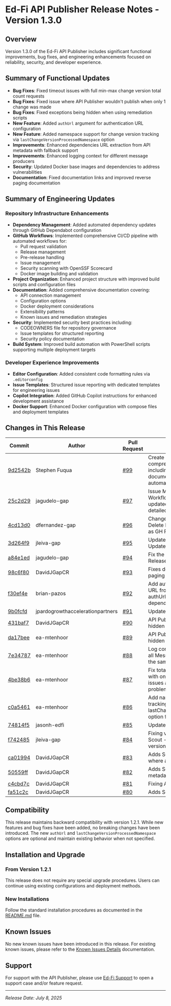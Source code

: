 # Ed-Fi API Publisher Release Notes - Version 1.3.0

## Overview

Version 1.3.0 of the Ed-Fi API Publisher includes significant functional improvements, bug fixes, and engineering enhancements focused on reliability, security, and developer experience.

## Summary of Functional Updates

- **Bug Fixes**: Fixed timeout issues with full min-max change version total count requests
- **Bug Fixes**: Fixed issue where API Publisher wouldn't publish when only 1 change was made 
- **Bug Fixes**: Fixed exceptions being hidden when using remediation scripts
- **New Feature**: Added `authUrl` argument for authentication URL configuration
- **New Feature**: Added namespace support for change version tracking via `lastChangeVersionProcessedNamespace` option
- **Improvements**: Enhanced dependencies URL extraction from API metadata with fallback support
- **Improvements**: Enhanced logging context for different message producers
- **Security**: Updated Docker base images and dependencies to address vulnerabilities
- **Documentation**: Fixed documentation links and improved reverse paging documentation

## Summary of Engineering Updates

### Repository Infrastructure Enhancements

- **Dependency Management**: Added automated dependency updates through GitHub Dependabot configuration
- **GitHub Workflows**: Implemented comprehensive CI/CD pipeline with automated workflows for:
  - Pull request validation
  - Release management
  - Pre-release handling
  - Issue management
  - Security scanning with OpenSSF Scorecard
  - Docker image building and validation
- **Project Organization**: Enhanced project structure with improved build scripts and configuration files
- **Documentation**: Added comprehensive documentation covering:
  - API connection management
  - Configuration options
  - Docker deployment considerations
  - Extensibility patterns
  - Known issues and remediation strategies
- **Security**: Implemented security best practices including:
  - CODEOWNERS file for repository governance
  - Issue templates for structured reporting
  - Security policy documentation
- **Build System**: Improved build automation with PowerShell scripts supporting multiple deployment targets

### Developer Experience Improvements

- **Editor Configuration**: Added consistent code formatting rules via `.editorconfig`
- **Issue Templates**: Structured issue reporting with dedicated templates for engineering issues
- **Copilot Integration**: Added GitHub Copilot instructions for enhanced development assistance
- **Docker Support**: Enhanced Docker configuration with compose files and deployment templates

## Changes in This Release

| Commit | Author | Pull Request | Description |
|--------|--------|--------------|-------------|
| [9d2542b](https://github.com/Ed-Fi-Alliance-OSS/Ed-Fi-API-Publisher/commit/9d2542ba05687bde699d6720c46530c11daea371) | Stephen Fuqua | [#99](https://github.com/Ed-Fi-Alliance-OSS/Ed-Fi-API-Publisher/pull/99) | Create dependabot.yml - Added comprehensive repository infrastructure including CI/CD workflows, documentation, security policies, and automated dependency management |
| [25c2d29](https://github.com/Ed-Fi-Alliance-OSS/Ed-Fi-API-Publisher/commit/25c2d293676653a504382cd968c667ea249a9e13) | jagudelo-gap | [#97](https://github.com/Ed-Fi-Alliance-OSS/Ed-Fi-API-Publisher/pull/97) | Issue Management Template and Action Workflow - Added issue templates, updated workflow configurations, and detailed Copilot instructions |
| [4cd13d0](https://github.com/Ed-Fi-Alliance-OSS/Ed-Fi-API-Publisher/commit/4cd13d0bb8b23ca03b013f8b7dc58543df5a4cdb) | dfernandez-gap | [#96](https://github.com/Ed-Fi-Alliance-OSS/Ed-Fi-API-Publisher/pull/96) | Changes in OnRelease Workflow to Delete Previous PreRelease Tags as well as GH Releases |
| [3d264f9](https://github.com/Ed-Fi-Alliance-OSS/Ed-Fi-API-Publisher/commit/3d264f98a7cacb84e843bc4e191dc674623681af) | jleiva-gap | [#95](https://github.com/Ed-Fi-Alliance-OSS/Ed-Fi-API-Publisher/pull/95) | Update openssl version for dockerfiles - Updated to version 3.3 |
| [a84e1ed](https://github.com/Ed-Fi-Alliance-OSS/Ed-Fi-API-Publisher/commit/a84e1ed670b5cf92e23e781ea697a378db18afd4) | jagudelo-gap | [#94](https://github.com/Ed-Fi-Alliance-OSS/Ed-Fi-API-Publisher/pull/94) | Fix the Step "Create API Publisher Pre-Release" |
| [98c6f80](https://github.com/Ed-Fi-Alliance-OSS/Ed-Fi-API-Publisher/commit/98c6f80d2419ad1f1710f9e141ae2d14b96e8fdc) | DavidJGapCR | [#93](https://github.com/Ed-Fi-Alliance-OSS/Ed-Fi-API-Publisher/pull/93) | Fixes documentation link on reverse paging |
| [f30ef4e](https://github.com/Ed-Fi-Alliance-OSS/Ed-Fi-API-Publisher/commit/f30ef4e09c1945306dd7fc89bea12b9d08848881) | brian-pazos | [#92](https://github.com/Ed-Fi-Alliance-OSS/Ed-Fi-API-Publisher/pull/92) | Add authUrl argument and dependencies URL from metadata - Refactored to add authUrl argument and extract dependencies URL from metadata |
| [9b0fcfd](https://github.com/Ed-Fi-Alliance-OSS/Ed-Fi-API-Publisher/commit/9b0fcfdc537dc73636a4f2daddd1ce45da8f35bc) | jpardogrowthaccelerationpartners | [#91](https://github.com/Ed-Fi-Alliance-OSS/Ed-Fi-API-Publisher/pull/91) | Update the deprecated packages |
| [431baf7](https://github.com/Ed-Fi-Alliance-OSS/Ed-Fi-API-Publisher/commit/431baf788d04831eab272058612c3bb3e298c0ce) | DavidJGapCR | [#90](https://github.com/Ed-Fi-Alliance-OSS/Ed-Fi-API-Publisher/pull/90) | API Publisher some exceptions are hidden when using a remediation script |
| [da17bee](https://github.com/Ed-Fi-Alliance-OSS/Ed-Fi-API-Publisher/commit/da17bee5d4b2a3becb0657d487aace5b6d24956c) | ea-mtenhoor | [#89](https://github.com/Ed-Fi-Alliance-OSS/Ed-Fi-API-Publisher/pull/89) | API Publisher some exceptions are hidden when using a remediation script |
| [7e34787](https://github.com/Ed-Fi-Alliance-OSS/Ed-Fi-API-Publisher/commit/7e347877f410a5d6811539de8f365beb4b1795aa) | ea-mtenhoor | [#88](https://github.com/Ed-Fi-Alliance-OSS/Ed-Fi-API-Publisher/pull/88) | Log correct context - Fixed issue where all MessageProducers were logging in the same context |
| [4be38b6](https://github.com/Ed-Fi-Alliance-OSS/Ed-Fi-API-Publisher/commit/4be38b6c5bd4a180be26adc1d42db53d2d794f8c) | ea-mtenhoor | [#87](https://github.com/Ed-Fi-Alliance-OSS/Ed-Fi-API-Publisher/pull/87) | Fix total count timeout and publishing with only 1 change - Fixed timeout issues and single change publishing problems |
| [c0a5461](https://github.com/Ed-Fi-Alliance-OSS/Ed-Fi-API-Publisher/commit/c0a54612278a2cf9d1090acf5f0c5fa452f4bab2) | ea-mtenhoor | [#86](https://github.com/Ed-Fi-Alliance-OSS/Ed-Fi-API-Publisher/pull/86) | Add namespace to change version tracking - Added lastChangeVersionProcessedNamespace option for additional uniqueness |
| [74814f5](https://github.com/Ed-Fi-Alliance-OSS/Ed-Fi-API-Publisher/commit/74814f50f809bf982fe30dc40d03344ccbea9e17) | jasonh-edfi | [#85](https://github.com/Ed-Fi-Alliance-OSS/Ed-Fi-API-Publisher/pull/85) | Update Reverse-Paging.md |
| [f742485](https://github.com/Ed-Fi-Alliance-OSS/Ed-Fi-API-Publisher/commit/f742485520098d471933756917d92f94dd2c6977) | jleiva-gap | [#84](https://github.com/Ed-Fi-Alliance-OSS/Ed-Fi-API-Publisher/pull/84) | Fixing vulnerabilities found with Docker Scout - Updated packages and Alpine version |
| [ca01994](https://github.com/Ed-Fi-Alliance-OSS/Ed-Fi-API-Publisher/commit/ca01994a0a7d0cfdbb062346c163b46a0a9c5186) | DavidJGapCR | [#83](https://github.com/Ed-Fi-Alliance-OSS/Ed-Fi-API-Publisher/pull/83) | Adds Sonar Analyzer - Log as json where appropriate |
| [50559ff](https://github.com/Ed-Fi-Alliance-OSS/Ed-Fi-API-Publisher/commit/50559ff4567fddd975a14d7d2236e7a33d04da3a) | DavidJGapCR | [#82](https://github.com/Ed-Fi-Alliance-OSS/Ed-Fi-API-Publisher/pull/82) | Adds Sonar Analyzer - log web api metadata as a json format |
| [c4cbd7c](https://github.com/Ed-Fi-Alliance-OSS/Ed-Fi-API-Publisher/commit/c4cbd7cb7a7324e13b1241f25c581c4c29290695) | DavidJGapCR | [#81](https://github.com/Ed-Fi-Alliance-OSS/Ed-Fi-API-Publisher/pull/81) | Fixing Actions |
| [fa51c2c](https://github.com/Ed-Fi-Alliance-OSS/Ed-Fi-API-Publisher/commit/fa51c2c521a418f724a61aaef1a6bd4fca2ef835) | DavidJGapCR | [#80](https://github.com/Ed-Fi-Alliance-OSS/Ed-Fi-API-Publisher/pull/80) | Adds Sonar Analyzer |

## Compatibility

This release maintains backward compatibility with version 1.2.1. While new features and bug fixes have been added, no breaking changes have been introduced. The new `authUrl` and `lastChangeVersionProcessedNamespace` options are optional and maintain existing behavior when not specified.

## Installation and Upgrade

### From Version 1.2.1

This release does not require any special upgrade procedures. Users can continue using existing configurations and deployment methods.

### New Installations

Follow the standard installation procedures as documented in the [README.md](../README.md) file.

## Known Issues

No new known issues have been introduced in this release. For existing known issues, please refer to the [Known Issues Details](Known-Issues-Details.md) documentation.

## Support

For support with the API Publisher, please use [Ed-Fi Support](https://support.ed-fi.org/) to open a support case and/or feature request.

---

*Release Date: July 8, 2025*